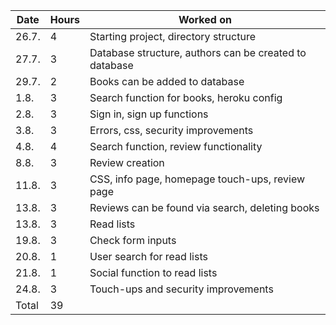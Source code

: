| Date   | Hours | Worked on                                              |
| ------ | ----- | ------------------------------------------------------ |
| 26.7.  | 4     | Starting project, directory structure                  |
| 27.7.  | 3     | Database structure, authors can be created to database |
| 29.7.  | 2     | Books can be added to database                         |
| 1.8.   | 3     | Search function for books, heroku config               |
| 2.8.   | 3     | Sign in, sign up functions                             |
| 3.8.   | 3     | Errors, css, security improvements                     |
| 4.8.   | 4     | Search function, review functionality                  |
| 8.8.   | 3     | Review creation                                        |
| 11.8.  | 3     | CSS, info page, homepage touch-ups, review page        |
| 13.8.  | 3     | Reviews can be found via search, deleting books        |
| 13.8.  | 3     | Read lists                                             |
| 19.8.  | 3     | Check form inputs                                      |
| 20.8.  | 1     | User search for read lists                             |
| 21.8.  | 1     | Social function to read lists                          |
| 24.8.  | 3     | Touch-ups and security improvements                    |
| Total  | 39    |                                                        |